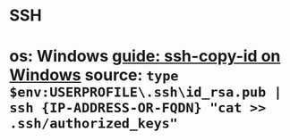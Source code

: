 # SSH
# os: Windows [guide: ssh-copy-id on Windows](https://www.chrisjhart.com/Windows-10-ssh-copy-id/) source: `type $env:USERPROFILE\.ssh\id_rsa.pub | ssh {IP-ADDRESS-OR-FQDN} "cat >> .ssh/authorized_keys"`
